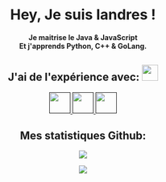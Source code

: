 <h1 align="center"> Hey, Je suis Iandres ! </h1>

<h4 align="center">Je maitrise le Java & JavaScript<br>Et j'apprends Python, C++ & GoLang.</h4>

<h2 align="center"> J'ai de l'expérience avec: <img src = "https://media2.giphy.com/media/QssGEmpkyEOhBCb7e1/giphy.gif?cid=ecf05e47a0n3gi1bfqntqmob8g9aid1oyj2wr3ds3mg700bl&rid=giphy.gif" width = 32px> </h2>

<p align="center">  
  <a href=""> <img width ='42px' src ='https://raw.githubusercontent.com/rahulbanerjee26/githubAboutMeGenerator/main/icons/python.svg'> </a>
  <a href=""> <img width ='42px' src ='https://raw.githubusercontent.com/rahulbanerjee26/githubAboutMeGenerator/main/icons/javascript.svg'> </a>
  <a href=""> <img width ='42px' src ='https://upload.wikimedia.org/wikipedia/commons/thumb/c/cf/Lua-Logo.svg/1200px-Lua-Logo.svg.png'> </a>
</p>

<h2 align="center"> Mes statistiques Github: </h2>
  
<p align="center">
  <img src="https://github-readme-stats-zenixas.vercel.app/api?username=MsterX&count_private=true&layout=compact&hide=issues&show_icons=true&theme=dark">
</p>

<p align="center">
  <img src="https://github-readme-stats-zenixas.vercel.app/api/top-langs/?username=MsterX&layout=compact&theme=dark">
</p>
